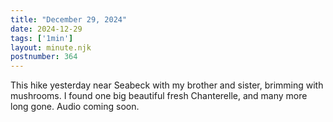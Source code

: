 ```yaml
---
title: "December 29, 2024"
date: 2024-12-29
tags: ['1min']
layout: minute.njk
postnumber: 364
---
```

This hike yesterday near Seabeck with my brother and sister, brimming with mushrooms. I found one big beautiful fresh Chanterelle, and many more long gone. Audio coming soon. 